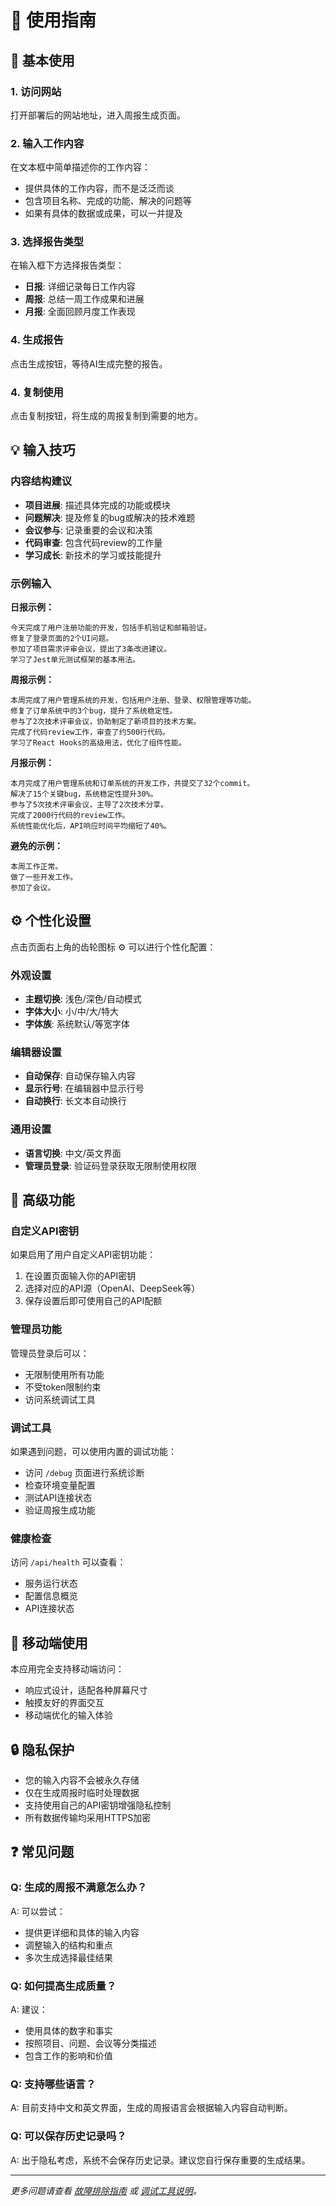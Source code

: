 # 📖 使用指南

## 🚀 基本使用

### 1. 访问网站
打开部署后的网站地址，进入周报生成页面。

### 2. 输入工作内容
在文本框中简单描述你的工作内容：
- 提供具体的工作内容，而不是泛泛而谈
- 包含项目名称、完成的功能、解决的问题等
- 如果有具体的数据或成果，可以一并提及

### 3. 选择报告类型
在输入框下方选择报告类型：
- **日报**: 详细记录每日工作内容
- **周报**: 总结一周工作成果和进展
- **月报**: 全面回顾月度工作表现

### 4. 生成报告
点击生成按钮，等待AI生成完整的报告。

### 4. 复制使用
点击复制按钮，将生成的周报复制到需要的地方。

## 💡 输入技巧

### 内容结构建议
- **项目进展**: 描述具体完成的功能或模块
- **问题解决**: 提及修复的bug或解决的技术难题
- **会议参与**: 记录重要的会议和决策
- **代码审查**: 包含代码review的工作量
- **学习成长**: 新技术的学习或技能提升

### 示例输入

**日报示例：**
```
今天完成了用户注册功能的开发，包括手机验证和邮箱验证。
修复了登录页面的2个UI问题。
参加了项目需求评审会议，提出了3条改进建议。
学习了Jest单元测试框架的基本用法。
```

**周报示例：**
```
本周完成了用户管理系统的开发，包括用户注册、登录、权限管理等功能。
修复了订单系统中的3个bug，提升了系统稳定性。
参与了2次技术评审会议，协助制定了新项目的技术方案。
完成了代码review工作，审查了约500行代码。
学习了React Hooks的高级用法，优化了组件性能。
```

**月报示例：**
```
本月完成了用户管理系统和订单系统的开发工作，共提交了32个commit。
解决了15个关键bug，系统稳定性提升30%。
参与了5次技术评审会议，主导了2次技术分享。
完成了2000行代码的review工作。
系统性能优化后，API响应时间平均缩短了40%。
```

**避免的示例：**
```
本周工作正常。
做了一些开发工作。
参加了会议。
```

## ⚙️ 个性化设置

点击页面右上角的齿轮图标 ⚙️ 可以进行个性化配置：

### 外观设置
- **主题切换**: 浅色/深色/自动模式
- **字体大小**: 小/中/大/特大
- **字体族**: 系统默认/等宽字体

### 编辑器设置
- **自动保存**: 自动保存输入内容
- **显示行号**: 在编辑器中显示行号
- **自动换行**: 长文本自动换行

### 通用设置
- **语言切换**: 中文/英文界面
- **管理员登录**: 验证码登录获取无限制使用权限

## 🔧 高级功能

### 自定义API密钥
如果启用了用户自定义API密钥功能：
1. 在设置页面输入你的API密钥
2. 选择对应的API源（OpenAI、DeepSeek等）
3. 保存设置后即可使用自己的API配额

### 管理员功能
管理员登录后可以：
- 无限制使用所有功能
- 不受token限制约束
- 访问系统调试工具

### 调试工具
如果遇到问题，可以使用内置的调试功能：
- 访问 `/debug` 页面进行系统诊断
- 检查环境变量配置
- 测试API连接状态
- 验证周报生成功能

### 健康检查
访问 `/api/health` 可以查看：
- 服务运行状态
- 配置信息概览
- API连接状态

## 📱 移动端使用

本应用完全支持移动端访问：
- 响应式设计，适配各种屏幕尺寸
- 触摸友好的界面交互
- 移动端优化的输入体验

## 🔒 隐私保护

- 您的输入内容不会被永久存储
- 仅在生成周报时临时处理数据
- 支持使用自己的API密钥增强隐私控制
- 所有数据传输均采用HTTPS加密

## ❓ 常见问题

### Q: 生成的周报不满意怎么办？
A: 可以尝试：
- 提供更详细和具体的输入内容
- 调整输入的结构和重点
- 多次生成选择最佳结果

### Q: 如何提高生成质量？
A: 建议：
- 使用具体的数字和事实
- 按照项目、问题、会议等分类描述
- 包含工作的影响和价值

### Q: 支持哪些语言？
A: 目前支持中文和英文界面，生成的周报语言会根据输入内容自动判断。

### Q: 可以保存历史记录吗？
A: 出于隐私考虑，系统不会保存历史记录。建议您自行保存重要的生成结果。

---

*更多问题请查看 [故障排除指南](Troubleshooting) 或 [调试工具说明](Debug-Tools)。*